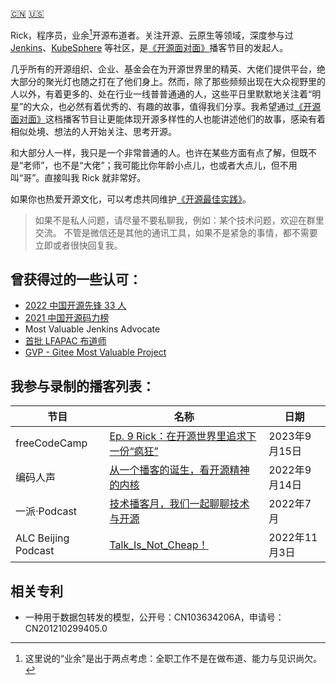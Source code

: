 [:cn:](about-me.md) [:us:](README.md)

Rick，程序员，业余[^1]开源布道者。关注开源、云原生等领域，深度参与过 [Jenkins](https://github.com/jenkinsci/jenkins)、[KubeSphere](https://github.com/kubesphere) 等社区，是[《开源面对面》](https://github.com/opensource-f2f/episode)播客节目的发起人。

几乎所有的开源组织、企业、基金会在为开源世界里的精英、大佬们提供平台，绝大部分的聚光灯也随之打在了他们身上。然而，除了那些频频出现在大众视野里的人以外，有着更多的、处在行业一线普普通通的人，这些平日里默默地关注着“明星”的大众，也必然有着优秀的、有趣的故事，值得我们分享。我希望通过[《开源面对面》](https://github.com/opensource-f2f/episode)这档播客节目让更能体现开源多样性的人也能讲述他们的故事，感染有着相似处境、想法的人开始关注、思考开源。

和大部分人一样，我只是一个非常普通的人。也许在某些方面有点了解，但既不是“老师”，也不是“大佬”；我可能比你年龄小点儿，也或者大点儿，但不用叫“哥”。直接叫我 Rick 就非常好。

如果你也热爱开源文化，可以考虑共同维护[《开源最佳实践》](https://github.com/LinuxSuRen/open-source-best-practice)。

> 如果不是私人问题，请尽量不要私聊我，例如：某个技术问题，欢迎在群里交流。
> 不管是微信还是其他的通讯工具，如果不是紧急的事情，都不需要立即或者很快回复我。

## 曾获得过的一些认可：
* [2022 中国开源先锋 33 人](https://mp.weixin.qq.com/s/rih7D7ESRTd7wSGIb1hQzw)
* [2021 中国开源码力榜](https://opensource.win/)
* Most Valuable Jenkins Advocate
* [首批 LFAPAC 布道师](https://training.linuxfoundation.cn/news/161)
* [GVP - Gitee Most Valuable Project](https://gitee.com/jenkins-zh/jenkins-cli)

## 我参与录制的播客列表：

| 节目 | 名称 | 日期 |
|---|---|---|
| freeCodeCamp | [Ep. 9 Rick：在开源世界里追求下一份“疯狂”](https://www.xiaoyuzhoufm.com/episode/6502f1e75c88d24126e30ec0) | 2023年9月15日 |
| 编码人声 | [从一个播客的诞生，看开源精神的内核](https://www.xiaoyuzhoufm.com/episode/6321f13059e6eb5d21cdb1dd) | 2022年9月14日 |
| 一派·Podcast | [技术播客月，我们一起聊聊技术与开源 ](https://www.xiaoyuzhoufm.com/episode/62bbb8015302a45f2498a057) | 2022年7月 |
| ALC Beijing Podcast | [Talk_Is_Not_Cheap！](https://www.ximalaya.com/sound/583205323) | 2022年11月3日 |

## 相关专利
* 一种用于数据包转发的模型，公开号：CN103634206A，申请号：CN201210299405.0

[^1]: 这里说的“业余”是出于两点考虑：全职工作不是在做布道、能力与见识尚欠。
